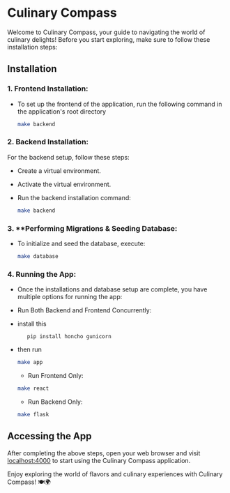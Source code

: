 # Culinary Compass

Welcome to Culinary Compass, your guide to navigating the world of culinary delights! Before you start exploring, make sure to follow these installation steps:

## Installation

 ### 1. Frontend Installation:
  - To set up the frontend of the application, run the following command in the application's root directory


    ```bash
    make backend
    ```

### 2. Backend Installation:
 For the backend setup, follow these steps:
- Create a virtual environment.
- Activate the virtual environment.
- Run the backend installation command:

    ```bash
    make backend
    ```

### 3. **Performing Migrations & Seeding Database: 
 - To initialize and seed the database, execute:

    ```bash
    make database
    ```

### 4. Running the App: 
- Once the installations and database setup are complete, you have   multiple options for running the app:

- Run Both Backend and Frontend Concurrently:
- install this 
     ``` console 
        pip install honcho gunicorn
- then run
  
    ```bash
    make app
    ```

    - Run Frontend Only:

    ```bash
    make react
    ```

    - Run Backend Only:

    ```bash
    make flask
    ```

## Accessing the App

After completing the above steps, open your web browser and visit [localhost:4000](http://localhost:4000)
 to start using the Culinary Compass application.

Enjoy exploring the world of flavors and culinary experiences with Culinary Compass! 🍽️🌍
